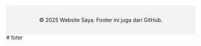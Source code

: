 <footer style="background-color: #f2f2f2; padding: 1rem; text-align: center; margin-top: 2rem;">
  <p>&copy; 2025 Website Saya. Footer ini juga dari GitHub.</p>
</footer># foter
